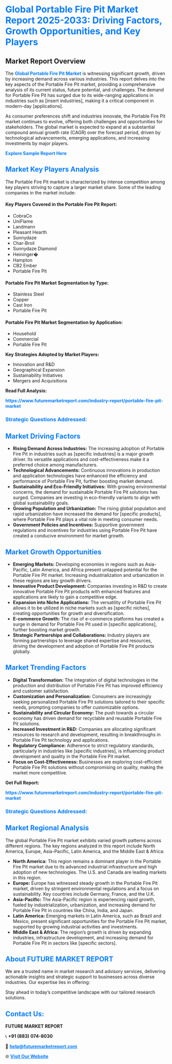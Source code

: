 <h1 style="color: #007BFF;">Global Portable Fire Pit Market Report 2025-2033: Driving Factors, Growth Opportunities, and Key Players</h1>

<section id="overview">
<h2>Market Report Overview</h2>
<p>The <a href="https://www.futuremarketreport.com/industry-report/portable-fire-pit-market" style="color: #007BFF; text-decoration: none;"><strong>Global Portable Fire Pit Market</strong></a> is witnessing significant growth, driven by increasing demand across various industries. This report delves into the key aspects of the Portable Fire Pit market, providing a comprehensive analysis of its current status, future potential, and challenges. The demand for Portable Fire Pit has surged due to its wide-ranging applications in industries such as [insert industries], making it a critical component in modern-day [applications].</p>
<p>As consumer preferences shift and industries innovate, the Portable Fire Pit market continues to evolve, offering both challenges and opportunities for stakeholders. The global market is expected to expand at a substantial compound annual growth rate (CAGR) over the forecast period, driven by technological advancements, emerging applications, and increasing investments by major players.</p>
</section>

<section id="overview">
<p><a href="https://www.futuremarketreport.com/request-sample/reportId=110459" style="color: #007BFF; text-decoration: none;"><strong>Explore Sample Report Here</strong></a></p>
</section>

<section id="key-players">
<h2 style="color: #007BFF;">Market Key Players Analysis</h2>
<p>The Portable Fire Pit market is characterized by intense competition among key players striving to capture a larger market share. Some of the leading companies in the market include:</p>
<h4>Key Players Covered in the Portable Fire Pit Report:</h4>
<ul><li>CobraCo</li><li>UniFlame</li><li>Landmann</li><li>Pleasant Hearth</li><li>Sunnydaze</li><li>Char-Broil</li><li>Sunnydaze Diamond</li><li>Heininger�</li><li>Hampton</li><li>CB2 Ember</li><li>Portable Fire Pit</li></ul>
<h4>Portable Fire Pit Market Segmentation by Type:</h4>
<ul><li>Stainless Steel</li><li>Copper</li><li>Cast Iron</li><li>Portable Fire Pit</li></ul>

<h4>Portable Fire Pit Market Segmentation by Application:</h4>
<ul><li>Household</li><li>Commercial</li><li>Portable Fire Pit</li></ul>
<p><strong>Key Strategies Adopted by Market Players:</strong></p>
<ul>
<li>Innovation and R&D</li>
<li>Geographical Expansion</li>
<li>Sustainability Initiatives</li>
<li>Mergers and Acquisitions</li>
</ul>
</section>

<section>
<p><strong>Read Full Analysis: </strong></p><a href="https://www.futuremarketreport.com/industry-report/portable-fire-pit-market" style="color: #007BFF; text-decoration: none;"><strong>https://www.futuremarketreport.com/industry-report/portable-fire-pit-market</strong></a>
<h3 style="color: #007BFF;">Strategic Questions Addressed:</h3>
</section>

<section id="driving-factors">
<h2 style="color: #007BFF;">Market Driving Factors</h2>
<ul>
<li><strong>Rising Demand Across Industries:</strong> The increasing adoption of Portable Fire Pit in industries such as [specific industries] is a major growth driver. Its versatile applications and cost-effectiveness make it a preferred choice among manufacturers.</li>
<li><strong>Technological Advancements:</strong> Continuous innovations in production and application technologies have enhanced the efficiency and performance of Portable Fire Pit, further boosting market demand.</li>
<li><strong>Sustainability and Eco-Friendly Initiatives:</strong> With growing environmental concerns, the demand for sustainable Portable Fire Pit solutions has surged. Companies are investing in eco-friendly variants to align with global sustainability goals.</li>
<li><strong>Growing Population and Urbanization:</strong> The rising global population and rapid urbanization have increased the demand for [specific products], where Portable Fire Pit plays a vital role in meeting consumer needs.</li>
<li><strong>Government Policies and Incentives:</strong> Supportive government regulations and incentives for industries using Portable Fire Pit have created a conducive environment for market growth.</li>
</ul>
</section>

<section id="growth-opportunities">
<h2 style="color: #007BFF;">Market Growth Opportunities</h2>
<ul>
<li><strong>Emerging Markets:</strong> Developing economies in regions such as Asia-Pacific, Latin America, and Africa present untapped potential for the Portable Fire Pit market. Increasing industrialization and urbanization in these regions are key growth drivers.</li>
<li><strong>Innovative Product Development:</strong> Companies investing in R&D to create innovative Portable Fire Pit products with enhanced features and applications are likely to gain a competitive edge.</li>
<li><strong>Expansion into Niche Applications:</strong> The versatility of Portable Fire Pit allows it to be utilized in niche markets such as [specific niches], creating opportunities for growth and diversification.</li>
<li><strong>E-commerce Growth:</strong> The rise of e-commerce platforms has created a surge in demand for Portable Fire Pit used in [specific applications], further boosting market growth.</li>
<li><strong>Strategic Partnerships and Collaborations:</strong> Industry players are forming partnerships to leverage shared expertise and resources, driving the development and adoption of Portable Fire Pit products globally.</li>
</ul>
</section>

<section id="trending-factors">
<h2 style="color: #007BFF;">Market Trending Factors</h2>
<ul>
<li><strong>Digital Transformation:</strong> The integration of digital technologies in the production and distribution of Portable Fire Pit has improved efficiency and customer satisfaction.</li>
<li><strong>Customization and Personalization:</strong> Consumers are increasingly seeking personalized Portable Fire Pit solutions tailored to their specific needs, prompting companies to offer customizable options.</li>
<li><strong>Sustainability and Circular Economy:</strong> The push towards a circular economy has driven demand for recyclable and reusable Portable Fire Pit solutions.</li>
<li><strong>Increased Investment in R&D:</strong> Companies are allocating significant resources to research and development, resulting in breakthroughs in Portable Fire Pit technology and applications.</li>
<li><strong>Regulatory Compliance:</strong> Adherence to strict regulatory standards, particularly in industries like [specific industries], is influencing product development and quality in the Portable Fire Pit market.</li>
<li><strong>Focus on Cost-Effectiveness:</strong> Businesses are exploring cost-efficient Portable Fire Pit solutions without compromising on quality, making the market more competitive.</li>
</ul>
</section>

<section>
<p><strong>Get Full Report: </strong></p><a href="https://www.futuremarketreport.com/industry-report/portable-fire-pit-market" style="color: #007BFF; text-decoration: none;"><strong>https://www.futuremarketreport.com/industry-report/portable-fire-pit-market</strong></a>
<h3 style="color: #007BFF;">Strategic Questions Addressed:</h3>
</section>


<section id="regional-analysis">
<h2 style="color: #007BFF;">Market Regional Analysis</h2>
<p>The global Portable Fire Pit market exhibits varied growth patterns across different regions. The key regions analyzed in this report include North America, Europe, Asia-Pacific, Latin America, and the Middle East & Africa:</p>
<ul>
<li><strong>North America:</strong> This region remains a dominant player in the Portable Fire Pit market due to its advanced industrial infrastructure and high adoption of new technologies. The U.S. and Canada are leading markets in this region.</li>
<li><strong>Europe:</strong> Europe has witnessed steady growth in the Portable Fire Pit market, driven by stringent environmental regulations and a focus on sustainability. Key countries include Germany, France, and the U.K.</li>
<li><strong>Asia-Pacific:</strong> The Asia-Pacific region is experiencing rapid growth, fueled by industrialization, urbanization, and increasing demand for Portable Fire Pit in countries like China, India, and Japan.</li>
<li><strong>Latin America:</strong> Emerging markets in Latin America, such as Brazil and Mexico, present significant opportunities for the Portable Fire Pit market, supported by growing industrial activities and investments.</li>
<li><strong>Middle East & Africa:</strong> The region’s growth is driven by expanding industries, infrastructure development, and increasing demand for Portable Fire Pit in sectors like [specific sectors].</li>
</ul>
</section>

<footer>
<h2 style="color: #007BFF;">About FUTURE MARKET REPORT</h2>
<p>We are a trusted name in market research and advisory services, delivering actionable insights and strategic support to businesses across diverse industries. Our expertise lies in offering:</p>

<p>Stay ahead in today’s competitive landscape with our tailored research solutions.</p>

<h2 style="color: #007BFF;">Contact Us:</h2>
<p><strong>FUTURE MARKET REPORT</strong></p>
<p>📞 <strong>+91 (883) 074-8030</strong></p>
<p>📧 <strong><a href="mailto:help@futuremarketreport.com" style="color: #007BFF;">help@futuremarketreport.com</a></strong></p>
<p>🌐 <strong><a href="https://www.futuremarketreport.com/" style="color: #007BFF;">Visit Our Website</a></strong></p>
</footer>